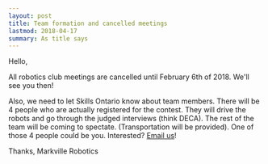 ```yaml
---
layout: post
title: Team formation and cancelled meetings
lastmod: 2018-04-17
summary: As title says
---
```

Hello,

All robotics club meetings are cancelled until February 6th of 2018.
We'll see you then!

Also, we need to let Skills Ontario know about team members. There will be 4 people who are actually registered for the contest. They will drive the robots and go through the judged interviews (think DECA). The rest of the team will be coming to spectate. (Transportation will be provided).
One of those 4 people could be you. Interested? [Email us](markvillerobotics@gmail.com)!

Thanks,
Markville Robotics
